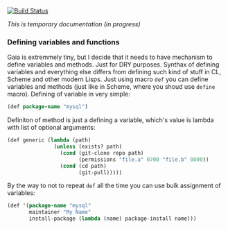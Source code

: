 [![Build Status](https://travis-ci.org/grsmv/gaia.png)](https://travis-ci.org/grsmv/gaia)

_This is temporary documentation (in progress)_

### Defining variables and functions

Gaia is extremmely tiny, but I decide that it needs to have mechanism to define variables and methods. Just for DRY purposes. Synthax of defining variables and everything else differs from defining such kind of stuff in CL, Scheme and other modern Lisps. Just using macro `def` you can define variables and methods (just like in Scheme, where you shoud use `define` macro). 
Defining of variable in very simple:
``` lisp
(def package-name "mysql")
```

Definiton of method is just a defining a variable, which's value is lambda with list of optional arguments:
``` lisp 
(def generic (lambda (path)
               (unless (exists? path)
                 (cond (git-clone repo path)
                       (permissions "file.a" 0700 "file.b" 0800))
                 (cond (cd path)
                       (git-pull)))))
```

By the way to not to repeat `def` all the time you can use bulk assignment of variables: 
``` lisp
(def '(package-name "mysql"
       maintainer "My Name"
       install-package (lambda (name) package-install name)))
```
